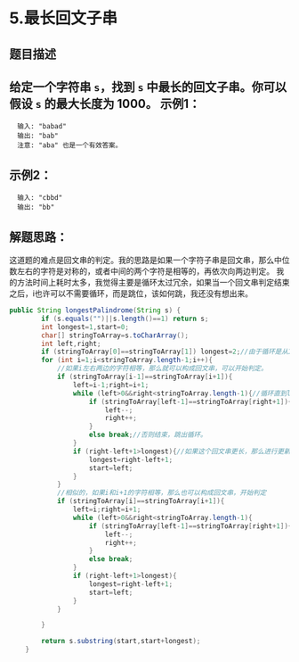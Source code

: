 5.最长回文子串
===
题目描述
---
给定一个字符串 `s`，找到 `s` 中最长的回文子串。你可以假设 `s` 的最大长度为 1000。
示例1：
---
      输入: "babad"
      输出: "bab"
      注意: "aba" 也是一个有效答案。
示例2：
---
      输入: "cbbd"
      输出: "bb"
解题思路：
---
这道题的难点是回文串的判定。我的思路是如果一个字符子串是回文串，那么中位数左右的字符是对称的，或者中间的两个字符是相等的，再依次向两边判定。
我的方法时间上耗时太多，我觉得主要是循环太过冗余，如果当一个回文串判定结束之后，i也许可以不需要循环，而是跳位，该如何跳，我还没有想出来。

```java
public String longestPalindrome(String s) {
        if (s.equals("")||s.length()==1) return s;
        int longest=1,start=0;
        char[] stringToArray=s.toCharArray();
        int left,right;
        if (stringToArray[0]==stringToArray[1]) longest=2;//由于循环是从1开始，如果前两位相等，将会无法判定到。
        for (int i=1;i<stringToArray.length-1;i++){
            //如果i左右两边的字符相等，那么就可以构成回文串，可以开始判定。
            if (stringToArray[i-1]==stringToArray[i+1]){
                left=i-1;right=i+1;
                while (left>0&&right<stringToArray.length-1){//循环直到left到达字符串首段或者right到达字符串尾端。
                    if (stringToArray[left-1]==stringToArray[right+1]){//如果left的左端和right右端相等，那么这依旧是回文串，继续判定
                        left--;
                        right++;
                    }
                    else break;//否则结束，跳出循环。
                }
                if (right-left+1>longest){//如果这个回文串更长，那么进行更新
                    longest=right-left+1;
                    start=left;
                }
            }
            //相似的，如果i和i+1的字符相等，那么也可以构成回文串，开始判定
            if (stringToArray[i]==stringToArray[i+1]){
                left=i;right=i+1;
                while (left>0&&right<stringToArray.length-1){
                    if (stringToArray[left-1]==stringToArray[right+1]){
                        left--;
                        right++;
                    }
                    else break;
                }
                if (right-left+1>longest){
                    longest=right-left+1;
                    start=left;
                }
            }

        }

        return s.substring(start,start+longest);
    }
```

